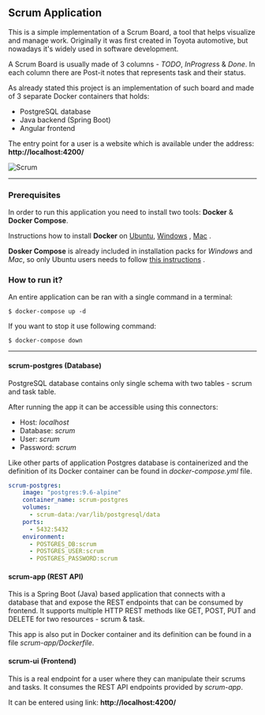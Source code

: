 ## Scrum Application

This is a simple implementation of a Scrum Board, a tool that helps visualize and manage work. Originally it was first created in Toyota automotive, but nowadays it's widely used in software development.

A Scrum Board is usually made of 3 columns - *TODO*, *InProgres*s & *Done*. In each column there are Post-it notes that represents task and their status.

As already stated this project is an implementation of such board and made of 3 separate Docker containers that holds:

- PostgreSQL database
- Java backend (Spring Boot)
- Angular frontend

The entry point for a user is a website which is available under the
address: **http://localhost:4200/**

![Scrum](https://github.com/techtter/scrum-board/blob/master/assets/scrum.gif)

---

### Prerequisites

In order to run this application you need to install two tools: **Docker** & **Docker Compose**.

Instructions how to install **Docker** on [Ubuntu](https://docs.docker.com/install/linux/docker-ce/ubuntu/), [Windows](https://docs.docker.com/docker-for-windows/install/) , [Mac](https://docs.docker.com/docker-for-mac/install/) .

**Dosker Compose** is already included in installation packs for *Windows* and *Mac*, so only Ubuntu users needs to follow [this instructions](https://docs.docker.com/compose/install/) .




### How to run it?

An entire application can be ran with a single command in a terminal:

```
$ docker-compose up -d
```

If you want to stop it use following command:

```
$ docker-compose down
```


---

#### scrum-postgres (Database)

PostgreSQL database contains only single schema with two tables - scrum
and task table.

After running the app it can be accessible using this connectors:


- Host: *localhost*
- Database: *scrum*
- User: *scrum*
- Password: *scrum*


Like other parts of application Postgres database is containerized and
the definition of its Docker container can be found in
*docker-compose.yml* file.

```yml
scrum-postgres:
    image: "postgres:9.6-alpine"
    container_name: scrum-postgres
    volumes:
      - scrum-data:/var/lib/postgresql/data
    ports:
      - 5432:5432
    environment:
      - POSTGRES_DB:scrum
      - POSTGRES_USER:scrum
      - POSTGRES_PASSWORD:scrum
```

#### scrum-app (REST API)

This is a Spring Boot (Java) based application that connects with a
database that and expose the REST endpoints that can be consumed by
frontend. It supports multiple HTTP REST methods like GET, POST, PUT and
DELETE for two resources - scrum & task.


This app is also put in Docker container and its definition can be found
in a file *scrum-app/Dockerfile*. 



#### scrum-ui (Frontend)

This is a real endpoint for a user where they can manipulate their
scrums and tasks. It consumes the REST API endpoints provided by
*scrum-app*.

It can be entered using link: **http://localhost:4200/**
